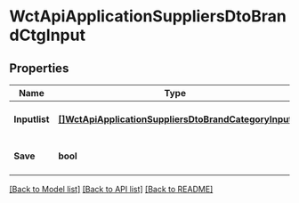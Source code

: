 # WctApiApplicationSuppliersDtoBrandCtgInput

## Properties
Name | Type | Description | Notes
------------ | ------------- | ------------- | -------------
**Inputlist** | [**[]WctApiApplicationSuppliersDtoBrandCategoryInput**](WCT.Api.Application.Suppliers.Dto.BrandCategoryInput.md) |  | [optional] [default to null]
**Save** | **bool** |  | [optional] [default to null]

[[Back to Model list]](../README.md#documentation-for-models) [[Back to API list]](../README.md#documentation-for-api-endpoints) [[Back to README]](../README.md)

